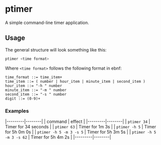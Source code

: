 # ptimer
A simple command-line timer application.

## Usage

The general structure will look something like this:
```bash
ptimer <time format>
```

Where `<time format>` follows the following format in ebnf:
```text
time_format ::= time_item+
time_item ::= ( number | hour_item | minute_item | second_item )
hour_item ::= "-h " number
minute_item ::= "-m " number
second_item ::= "-s " number
digit ::= (0-9)+
```

### Examples

|---------|--------|
| command | effect |
|---------|--------|
| `ptimer 34` | Timer for 34 seconds |
| `ptimer 63` | Timer for 1m 3s |
| `ptimer -h 5` | Timer for 5h 0m 0s |
| `ptimer -h 5 -m 3 -s 5` | Timer for 5h 3m 5s |
| `ptimer -h 5 -m 3 -s 62` | Timer for 5h 4m 2s |
|---------|--------|
